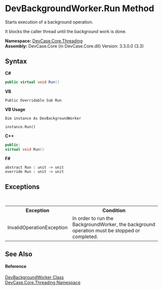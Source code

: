 # DevBackgroundWorker.Run Method 
 

Starts execution of a background operation. 

 It blocks the caller thread until the background work is done.

**Namespace:**&nbsp;<a href="N_DevCase_Core_Threading">DevCase.Core.Threading</a><br />**Assembly:**&nbsp;DevCase.Core (in DevCase.Core.dll) Version: 3.3.0.0 (3.3)

## Syntax

**C#**<br />
``` C#
public virtual void Run()
```

**VB**<br />
``` VB
Public Overridable Sub Run
```

**VB Usage**<br />
``` VB Usage
Dim instance As DevBackgroundWorker

instance.Run()
```

**C++**<br />
``` C++
public:
virtual void Run()
```

**F#**<br />
``` F#
abstract Run : unit -> unit 
override Run : unit -> unit 
```


## Exceptions
&nbsp;<table><tr><th>Exception</th><th>Condition</th></tr><tr><td>InvalidOperationException</td><td>In order to run the BackgroundWorker, the background operation must be stopped or completed.</td></tr></table>

## See Also


#### Reference
<a href="T_DevCase_Core_Threading_DevBackgroundWorker">DevBackgroundWorker Class</a><br /><a href="N_DevCase_Core_Threading">DevCase.Core.Threading Namespace</a><br />